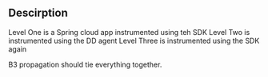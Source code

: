 ## Descirption
Level One is a Spring cloud app instrumented using teh SDK
Level Two is instrumented using the DD agent
Level Three is instrumented using the SDK again

B3 propagation should tie everything together.
